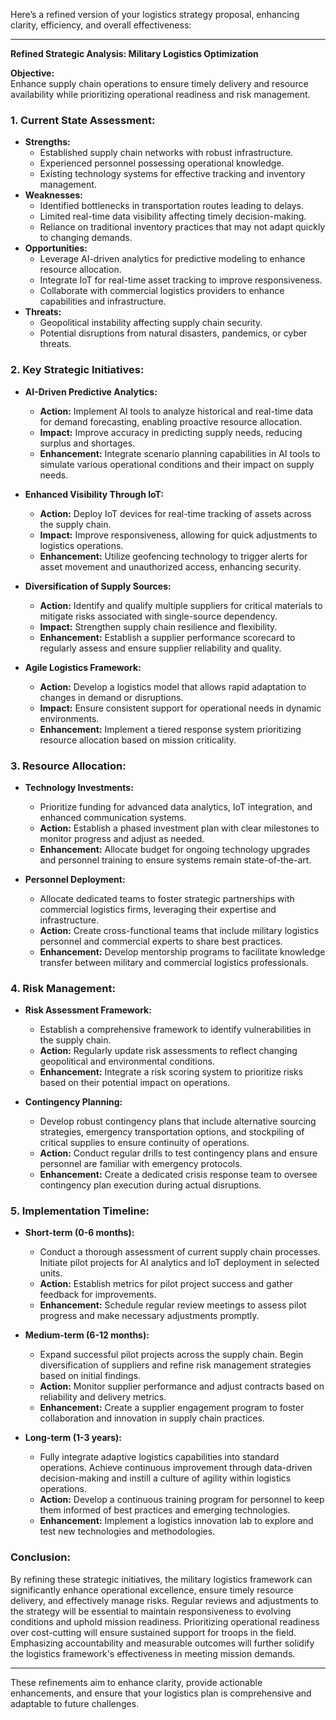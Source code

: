 Here’s a refined version of your logistics strategy proposal, enhancing clarity, efficiency, and overall effectiveness:

---

**Refined Strategic Analysis: Military Logistics Optimization**

**Objective:**  
Enhance supply chain operations to ensure timely delivery and resource availability while prioritizing operational readiness and risk management.

### 1. Current State Assessment:
   - **Strengths:** 
     - Established supply chain networks with robust infrastructure.
     - Experienced personnel possessing operational knowledge.
     - Existing technology systems for effective tracking and inventory management.
   - **Weaknesses:** 
     - Identified bottlenecks in transportation routes leading to delays.
     - Limited real-time data visibility affecting timely decision-making.
     - Reliance on traditional inventory practices that may not adapt quickly to changing demands.
   - **Opportunities:** 
     - Leverage AI-driven analytics for predictive modeling to enhance resource allocation.
     - Integrate IoT for real-time asset tracking to improve responsiveness.
     - Collaborate with commercial logistics providers to enhance capabilities and infrastructure.
   - **Threats:** 
     - Geopolitical instability affecting supply chain security.
     - Potential disruptions from natural disasters, pandemics, or cyber threats.

### 2. Key Strategic Initiatives:
   - **AI-Driven Predictive Analytics:** 
     - **Action:** Implement AI tools to analyze historical and real-time data for demand forecasting, enabling proactive resource allocation.
     - **Impact:** Improve accuracy in predicting supply needs, reducing surplus and shortages.
     - **Enhancement:** Integrate scenario planning capabilities in AI tools to simulate various operational conditions and their impact on supply needs.

   - **Enhanced Visibility Through IoT:** 
     - **Action:** Deploy IoT devices for real-time tracking of assets across the supply chain.
     - **Impact:** Improve responsiveness, allowing for quick adjustments to logistics operations.
     - **Enhancement:** Utilize geofencing technology to trigger alerts for asset movement and unauthorized access, enhancing security.

   - **Diversification of Supply Sources:** 
     - **Action:** Identify and qualify multiple suppliers for critical materials to mitigate risks associated with single-source dependency.
     - **Impact:** Strengthen supply chain resilience and flexibility.
     - **Enhancement:** Establish a supplier performance scorecard to regularly assess and ensure supplier reliability and quality.

   - **Agile Logistics Framework:** 
     - **Action:** Develop a logistics model that allows rapid adaptation to changes in demand or disruptions.
     - **Impact:** Ensure consistent support for operational needs in dynamic environments.
     - **Enhancement:** Implement a tiered response system prioritizing resource allocation based on mission criticality.

### 3. Resource Allocation:
   - **Technology Investments:** 
     - Prioritize funding for advanced data analytics, IoT integration, and enhanced communication systems.
     - **Action:** Establish a phased investment plan with clear milestones to monitor progress and adjust as needed.
     - **Enhancement:** Allocate budget for ongoing technology upgrades and personnel training to ensure systems remain state-of-the-art.

   - **Personnel Deployment:** 
     - Allocate dedicated teams to foster strategic partnerships with commercial logistics firms, leveraging their expertise and infrastructure.
     - **Action:** Create cross-functional teams that include military logistics personnel and commercial experts to share best practices.
     - **Enhancement:** Develop mentorship programs to facilitate knowledge transfer between military and commercial logistics professionals.

### 4. Risk Management:
   - **Risk Assessment Framework:** 
     - Establish a comprehensive framework to identify vulnerabilities in the supply chain.
     - **Action:** Regularly update risk assessments to reflect changing geopolitical and environmental conditions.
     - **Enhancement:** Integrate a risk scoring system to prioritize risks based on their potential impact on operations.

   - **Contingency Planning:** 
     - Develop robust contingency plans that include alternative sourcing strategies, emergency transportation options, and stockpiling of critical supplies to ensure continuity of operations.
     - **Action:** Conduct regular drills to test contingency plans and ensure personnel are familiar with emergency protocols.
     - **Enhancement:** Create a dedicated crisis response team to oversee contingency plan execution during actual disruptions.

### 5. Implementation Timeline:
   - **Short-term (0-6 months):** 
     - Conduct a thorough assessment of current supply chain processes. Initiate pilot projects for AI analytics and IoT deployment in selected units.
     - **Action:** Establish metrics for pilot project success and gather feedback for improvements.
     - **Enhancement:** Schedule regular review meetings to assess pilot progress and make necessary adjustments promptly.

   - **Medium-term (6-12 months):** 
     - Expand successful pilot projects across the supply chain. Begin diversification of suppliers and refine risk management strategies based on initial findings.
     - **Action:** Monitor supplier performance and adjust contracts based on reliability and delivery metrics.
     - **Enhancement:** Create a supplier engagement program to foster collaboration and innovation in supply chain practices.

   - **Long-term (1-3 years):** 
     - Fully integrate adaptive logistics capabilities into standard operations. Achieve continuous improvement through data-driven decision-making and instill a culture of agility within logistics operations.
     - **Action:** Develop a continuous training program for personnel to keep them informed of best practices and emerging technologies.
     - **Enhancement:** Implement a logistics innovation lab to explore and test new technologies and methodologies.

### Conclusion:
By refining these strategic initiatives, the military logistics framework can significantly enhance operational excellence, ensure timely resource delivery, and effectively manage risks. Regular reviews and adjustments to the strategy will be essential to maintain responsiveness to evolving conditions and uphold mission readiness. Prioritizing operational readiness over cost-cutting will ensure sustained support for troops in the field. Emphasizing accountability and measurable outcomes will further solidify the logistics framework's effectiveness in meeting mission demands.

---

These refinements aim to enhance clarity, provide actionable enhancements, and ensure that your logistics plan is comprehensive and adaptable to future challenges.